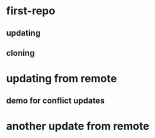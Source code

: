 # first-repo 

## updating

## cloning

# updating from remote

## demo for conflict updates
# another update from remote
